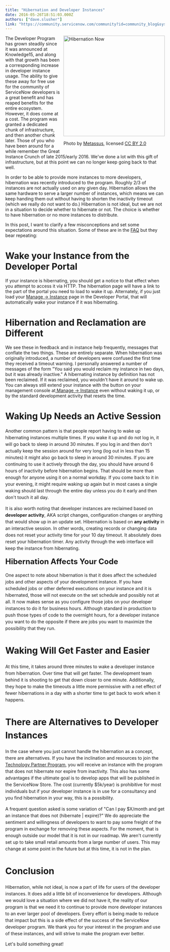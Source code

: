 ```yaml
---
title: "Hibernation and Developer Instances"
date: 2016-05-26T18:51:03.000Z
authors: ["dave.slusher"]
link: "https://community.servicenow.com/community?id=community_blog&sys_id=73fca6a5dbd0dbc01dcaf3231f9619f7"
---
```

<div style="float: right; margin-left: 10px; margin-bottom: 10px;"><a data-flickr-embed="true" data-footer="true" data-header="true" href="https://www.flickr.com/photos/metassus/5408267039/in/photolist-9eUMnr-7FHHir-imPjwJ-dzocDg-qRycSs-krbfCD-zgGU9-7uoPqm-5B6rKR-6qmh3V-gXhQ-8YGhZp-ejHbAM-h97DyA-7CVzJE-p9FbUS-7NKvkq-7CP5d7-oLSmb5-36zaB-ueUc2-7CP5oU-6Z2SXF-938ri6-7wgTS5-cXz2nA-7oA5My-8YKk9s-krdUiB-9fGMXf-6ZTMcv-bwe3GN-dJybqk-oEG8rX-3uUjK-bnsBfP-dVmoqC-EHpDA-nkpBwJ-vLCis-5Sngyc-heJy82-6ZTMdk-6ZTMdB-5mTWxa-amQtMs-amQtGN-9kZABG-9wDDM8-9q7igB" title="Hibernation Now"><img alt="Hibernation Now" height="318" src="https://c8.staticflickr.com/6/5213/5408267039_eb797157d2_n.jpg" width="320"/></a><p>Photo by <a title="ww.flickr.com/photos/metassus/" href="https://www.flickr.com/photos/metassus/">Metassus</a>, licensed <a title="reativecommons.org/licenses/by/2.0/" href="https://creativecommons.org/licenses/by/2.0/">CC BY 2.0</a></p></div><p>The Developer Program has grown steadily since it was announced at Knowledge15, and along with that growth has been a corresponding increase in developer instance usage. The ability to give these away for free use for the community of ServiceNow developers is a great benefit and has reaped benefits for the entire ecosystem. However, it does come at a cost. The program was granted a dedicated chunk of infrastructure, and then another chunk later. Those of you who have been around for a while remember the Great Instance Crunch of late 2015/early 2016. We've done a lot with this gift of infrastructure, but at this point we can no longer keep going back to that well.</p><p></p><p>In order to be able to provide more instances to more developers, hibernation was recently introduced to the program. Roughly 2/3 of instances are not actually used on any given day. Hibernation allows the same hardware to serve a larger number of instances, which means we can keep handing them out without having to shorten the inactivity timeout (which we really do not want to do.) Hibernation is not ideal, but we are not in a situation to decide whether to hibernate or not. The choice is whether to have hibernation or no more instances to distribute.</p><p></p><p>In this post, I want to clarify a few misconceptions and set some expectations around this situation. Some of these are in the <a title="eveloper.servicenow.com/app.do#!/program/faq" href="https://developer.servicenow.com/app.do#!/program/faq">FAQ</a> but they bear repeating:</p><h1></h1><h1>Wake your Instance from the Developer Portal</h1><p></p><p>If your instance is hibernating, you should get a notice to that effect when you attempt to access it via HTTP. The hibernation page will have a link to the part of the portal you need to load to wake it up. Alternately, if you just load your <a title="eveloper.servicenow.com/app.do#!/instance" href="https://developer.servicenow.com/app.do#!/instance">Manage -&gt; Instance</a> page in the Developer Portal, that will automatically wake your instance if it was hibernating.</p><p></p><h1>Hibernation and Reclamation are Different</h1><p></p><p>We see these in feedback and in instance help frequently, messages that conflate the two things. These are entirely separate. When hibernation was originally introduced, a number of developers were confused the first time they received a timeout warning. I personally answered a number of messages of the form "You said you would reclaim my instance in two days, but it was already inactive." A hibernating instance by definition has not been reclaimed. If it was reclaimed, you wouldn't have it around to wake up. You can always still extend your instance with the button on your management console at<a title="eveloper.servicenow.com/app.do#!/instance" href="https://developer.servicenow.com/app.do#!/instance"> Manage -&gt; Instance</a> even without waking it up, or by the standard development activity that resets the time.</p><p></p><h1>Waking Up Needs an Active Session</h1><p></p><p><span style="line-height: 1.5;">Another common pattern is that people report having to wake up hibernating instances multiple times. If you wake it up and do not log in, it will go back to sleep in around 30 minutes. If you log in and then don't actually keep the session around for very long (log out in less than 15 minutes) it might also go back to sleep in around 30 minutes. If you are continuing to use it actively through the day, you should have around 6 hours of inactivity before hibernation begins. That should be more than enough for anyone using it on a normal workday. If you come back to it in your evening, it might require waking up again but in most cases a single waking should last through the entire day unless you do it early and then don't touch it all day.</span></p><p></p><p><span style="line-height: 1.5;">It is also worth noting that developer instances are reclaimed based on <strong>developer activity</strong>, AKA script changes, configuration changes or anything that would show up in an update set. Hibernation is based on <strong>any activity</strong> in an interactive session. In other words, creating records or changing data does not reset your activity time for your 10 day timeout. It absolutely does reset your hibernation timer. Any activity through the web interface will keep the instance from hibernating.</span></p><p></p><p><span style="line-height: 1.5; font-size: 24px; font-weight: bold;">Hibernation Affects Your Code</span></p><p></p><p><span style="line-height: 1.5;">One aspect to note about hibernation is that it does affect the scheduled jobs and other aspects of your development instance. If you have scheduled jobs or other deferred executions on your instance and it is hibernated, those will not execute on the set schedule and possibly not at all. It now makes sense as you configure those jobs on your developer instances to do it for business hours. Although standard in production to push those types of code to the overnight hours, for a developer instance you want to do the opposite if there are jobs you want to maximize the possibility that they run. </span></p><p></p><h1><span style="line-height: 1.5;">Waking Will Get Faster and Easier</span></h1><p></p><p><span style="line-height: 1.5;">At this time, it takes around three minutes to wake a developer instance from hibernation. Over time that will get faster. The development team behind it is shooting to get that down closer to one minute. Additionally, they hope to make the timeouts a little more permissive with a net effect of fewer hibernations in a day with a shorter time to get back to work when it happens. </span></p><p></p><h1><span style="line-height: 1.5;">There are Alternatives to Developer Instances</span></h1><p></p><p><span style="line-height: 1.5;">In the case where you just cannot handle the hibernation as a concept, there are alternatives. If you have the inclination and resources to join the <a title="w.servicenow.com/partners.html" href="http://www.servicenow.com/partners.html">Technology Partner Program</a>, you will receive an instance with the program that does not hibernate nor expire from inactivity. This also has some advantages if the ultimate goal is to develop apps that will be published in the ServiceNow Store. The cost (currently $5k/year) is prohibitive for most individuals but if your developer instance is in use for a consultancy and you find hibernation in your way, this is a possibility. </span></p><p></p><p><span style="line-height: 1.5;">A frequent question asked is some variation of "Can I pay $X/month and get an instance that does not (hibernate | expire)?" We do appreciate the sentiment and willingness of developers to want to pay some freight of the program in exchange for removing these aspects. For the moment, that is enough outside our model that it is not in our roadmap. We aren't currently set up to take small retail amounts from a large number of users. This may change at some point in the future but at this time, it is not in the plan.</span></p><p></p><h1><span style="line-height: 1.5;">Conclusion</span></h1><p></p><p><span style="line-height: 1.5;">Hibernation, while not ideal, is now a part of life for users of the developer instances. It does add a little bit of inconvenience for developers. Although we would love a situation where we did not have it, the reality of our program is that we need it to continue to provide more developer instances to an ever larger pool of developers. Every effort is being made to reduce that impact but this is a side effect of the success of the ServiceNow developer program. We thank you for your interest in the program and use of these instances, and will strive to make the program ever better.</span></p><p></p><p>Let's build something great!</p>